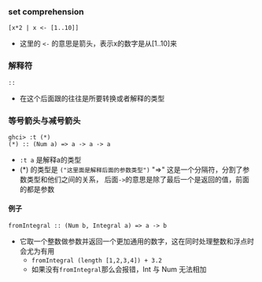 ### set comprehension 
```
[x*2 | x <- [1..10]] 
```
- 这里的 `<-` 的意思是箭头，表示x的数字是从[1..10]来
### 解释符
```
::
```
- 在这个后面跟的往往是所要转换或者解释的类型
### 等号箭头与减号箭头
```
ghci> :t (*)   
(*) :: (Num a) => a -> a -> a
```
- `:t a` 是解释a的类型
- (*) 的类型是  `("这里面是解释后面的参数类型")` "=>"  这是一个分隔符，分割了参数类型和他们之间的关系， 后面`->`的意思是除了最后一个是返回的值，前面的都是参数
#### 例子
```
fromIntegral :: (Num b, Integral a) => a -> b
```
- 它取一个整数做参数并返回一个更加通用的数字，这在同时处理整数和浮点时会尤为有用
  - `fromIntegral (length [1,2,3,4]) + 3.2`
  - 如果没有`fromIntegral`那么会报错，Int 与 Num 无法相加